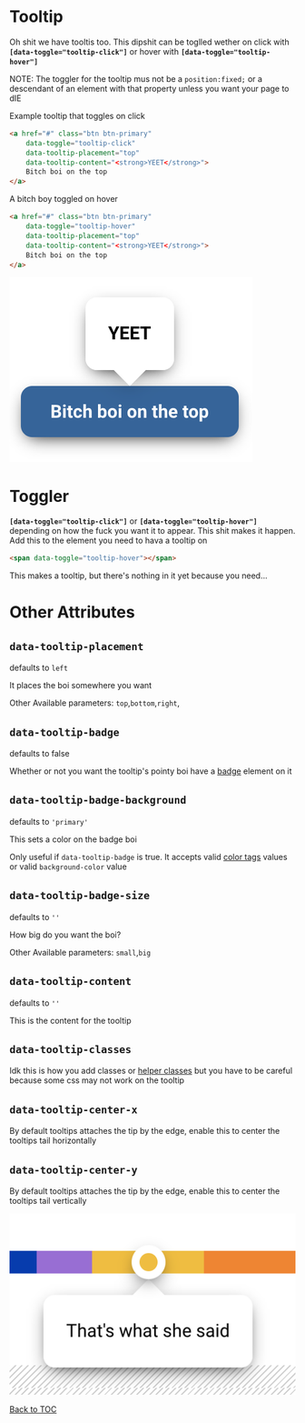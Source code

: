 # Tooltip


Oh shit we have tooltis too. This dipshit can be toglled wether on click with **`[data-toggle="tooltip-click"]`** or hover with **`[data-toggle="tooltip-hover"]`** 

NOTE: The toggler for the tooltip mus not be a `position:fixed;` or a descendant of an element with that property unless you want your page to dIE 

Example tooltip that toggles on click

```html
<a href="#" class="btn btn-primary"
	data-toggle="tooltip-click"
	data-tooltip-placement="top"
	data-tooltip-content="<strong>YEET</strong>">
	Bitch boi on the top
</a>
```

A bitch boy toggled on hover

```html
<a href="#" class="btn btn-primary"
	data-toggle="tooltip-hover"
	data-tooltip-placement="top"
	data-tooltip-content="<strong>YEET</strong>">
	Bitch boi on the top
</a>
```


![](../../images/tooltip.png)


# Toggler

**`[data-toggle="tooltip-click"]`** or **`[data-toggle="tooltip-hover"]`** depending on how the fuck you want it to appear. This shit makes it happen. Add this to the element you need to hava a tooltip on

```html
<span data-toggle="tooltip-hover"></span>
```

This makes a tooltip, but there's nothing in it yet because you need...

# Other Attributes

## **`data-tooltip-placement`**

defaults to `left`

It places the boi somewhere you want

Other Available parameters: `top`,`bottom`,`right`,

## **`data-tooltip-badge`**

defaults to false

Whether or not you want the tooltip's pointy boi have a [badge](../components/badge.md) element on it

## **`data-tooltip-badge-background`**

defaults to `'primary'`

This sets a color on the badge boi

Only useful if `data-tooltip-badge` is true. It accepts valid [color tags](../scaffolding/colors.md#color-tags) values or valid `background-color` value

## **`data-tooltip-badge-size`**

defaults to `''`

How big do you want the boi?

Other Available parameters: `small`,`big`

## **`data-tooltip-content`**

defaults to `''`

This is the content for the tooltip

## **`data-tooltip-classes`**

Idk this is how you add classes or [helper classes](../scaffolding/helpers.md) but you have to be careful because some css may not work on the tooltip

## **`data-tooltip-center-x`**

By default tooltips attaches the tip by the edge, enable this to center the tooltips tail horizontally

## **`data-tooltip-center-y`**

By default tooltips attaches the tip by the edge, enable this to center the tooltips tail vertically



![](../../images/tooltip-with-center.png)

[Back to TOC](../../../readme.md)
